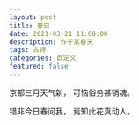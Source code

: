 ```yaml
---
layout: post
title: 春日
date: 2021-03-21 11:00:00
description: 作于某春天
tags: 古诗
categories: 自定义
featured: false
---
```


京都三月天气新，
可恼俗务甚销魂。

错非今日春问我，
焉知此花真动人。
